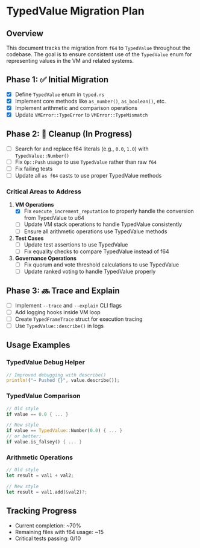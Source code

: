 # TypedValue Migration Plan

## Overview
This document tracks the migration from `f64` to `TypedValue` throughout the codebase. The goal is to ensure consistent use of the `TypedValue` enum for representing values in the VM and related systems.

## Phase 1: ✅ Initial Migration
- [x] Define `TypedValue` enum in `typed.rs`
- [x] Implement core methods like `as_number()`, `as_boolean()`, etc.
- [x] Implement arithmetic and comparison operations
- [x] Update `VMError::TypeError` to `VMError::TypeMismatch`

## Phase 2: 🚧 Cleanup (In Progress)
- [ ] Search for and replace f64 literals (e.g., `0.0`, `1.0`) with `TypedValue::Number()`
- [ ] Fix `Op::Push` usage to use `TypedValue` rather than raw `f64`
- [ ] Fix failing tests
- [ ] Update all `as f64` casts to use proper TypedValue methods

### Critical Areas to Address
1. **VM Operations**
   - [x] Fix `execute_increment_reputation` to properly handle the conversion from TypedValue to u64
   - [ ] Update VM stack operations to handle TypedValue consistently
   - [ ] Ensure all arithmetic operations use TypedValue methods

2. **Test Cases**
   - [ ] Update test assertions to use TypedValue
   - [ ] Fix equality checks to compare TypedValue instead of f64

3. **Governance Operations**
   - [ ] Fix quorum and vote threshold calculations to use TypedValue
   - [ ] Update ranked voting to handle TypedValue properly

## Phase 3: 🔜 Trace and Explain
- [ ] Implement `--trace` and `--explain` CLI flags
- [ ] Add logging hooks inside VM loop
- [ ] Create `TypedFrameTrace` struct for execution tracing
- [ ] Use `TypedValue::describe()` in logs

## Usage Examples

### TypedValue Debug Helper
```rust
// Improved debugging with describe()
println!("→ Pushed {}", value.describe());
```

### TypedValue Comparison
```rust
// Old style
if value == 0.0 { ... }

// New style
if value == TypedValue::Number(0.0) { ... }
// or better:
if value.is_falsey() { ... }
```

### Arithmetic Operations
```rust
// Old style
let result = val1 + val2;

// New style
let result = val1.add(&val2)?;
```

## Tracking Progress
- Current completion: ~70%
- Remaining files with f64 usage: ~15
- Critical tests passing: 0/10 